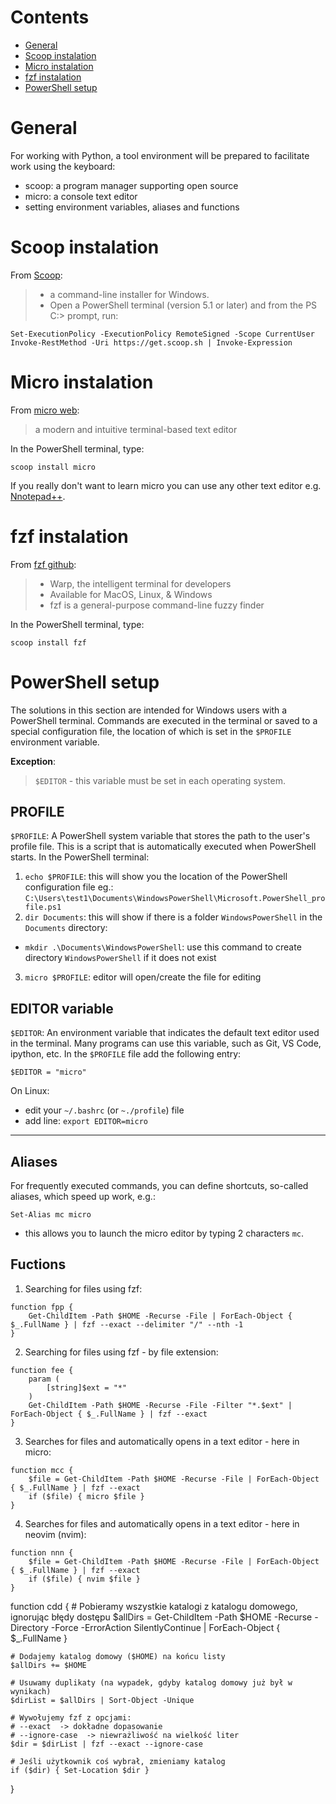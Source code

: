 # Contents

 - [General](#general)
 - [Scoop instalation](#scoop-instalation)
 - [Micro instalation](#micro-instalation)
 - [fzf instalation](#fzf-instalation)
 - [PowerShell setup](#powershell-setup)
 

# General

For working with Python, a tool environment will be prepared to facilitate work using the keyboard:
- scoop: a program manager supporting open source
- micro: a console text editor
- setting environment variables, aliases and functions



# Scoop instalation

From [Scoop](https://scoop.sh/#/):
 >- a command-line installer for Windows.
 >- Open a PowerShell terminal (version 5.1 or later) and from the PS C:\> prompt, run:

 ```
 Set-ExecutionPolicy -ExecutionPolicy RemoteSigned -Scope CurrentUser
 Invoke-RestMethod -Uri https://get.scoop.sh | Invoke-Expression
 ```



# Micro instalation

From [micro web](https://micro-editor.github.io/):
>a modern and intuitive terminal-based text editor

In the PowerShell terminal, type:
```
scoop install micro
```

If you really don't want to learn micro you can use any other text editor e.g. [Nnotepad++](https://notepad-plus-plus.org/).



# fzf instalation

From [fzf github](https://github.com/junegunn/fzf):
>- Warp, the intelligent terminal for developers
>- Available for MacOS, Linux, & Windows
>- fzf is a general-purpose command-line fuzzy finder

In the PowerShell terminal, type:
```
scoop install fzf
```



# PowerShell setup

The solutions in this section are intended for Windows users with a PowerShell terminal. Commands are executed in the
terminal or saved to a special configuration file, the location of which is set in the `$PROFILE` environment variable.

**Exception**:
>`$EDITOR` - this variable must be set in each operating system.

## PROFILE

`$PROFILE`: A PowerShell system variable that stores the path to the user's profile file. This is a script that is
automatically executed when PowerShell starts. In the PowerShell terminal:

1. `echo $PROFILE`: this will show you the location of the PowerShell configuration file eg.:
`C:\Users\test1\Documents\WindowsPowerShell\Microsoft.PowerShell_profile.ps1`
2. `dir Documents`: this will show if there is a folder `WindowsPowerShell` in the `Documents` directory:
 - `mkdir .\Documents\WindowsPowerShell`: use this command to create directory `WindowsPowerShell` if it does not exist
3. `micro $PROFILE`: editor will open/create the file for editing


## EDITOR variable

`$EDITOR`: An environment variable that indicates the default text editor used in the terminal. Many programs can use
this variable, such as Git, VS Code, ipython, etc. In the `$PROFILE` file add the following entry:

```
$EDITOR = "micro"
```


On Linux:
 - edit your `~/.bashrc` (or `~./profile`) file
 - add line: `export EDITOR=micro`
---

## Aliases

For frequently executed commands, you can define shortcuts, so-called aliases, which speed up work, e.g.:

```micro $PROFILE
Set-Alias mc micro
```
- this allows you to launch the micro editor by typing 2 characters `mc`.


## Fuctions

1. Searching for files using fzf:

```
function fpp {
    Get-ChildItem -Path $HOME -Recurse -File | ForEach-Object { $_.FullName } | fzf --exact --delimiter "/" --nth -1
}
```


2. Searching for files using fzf - by file extension:
```
function fee {
    param (
        [string]$ext = "*"
    )
    Get-ChildItem -Path $HOME -Recurse -File -Filter "*.$ext" | ForEach-Object { $_.FullName } | fzf --exact
}
```


3. Searches for files and automatically opens in a text editor - here in micro:
```
function mcc {
    $file = Get-ChildItem -Path $HOME -Recurse -File | ForEach-Object { $_.FullName } | fzf --exact
    if ($file) { micro $file }
}
```


4. Searches for files and automatically opens in a text editor - here in neovim (nvim):
```
function nnn {
    $file = Get-ChildItem -Path $HOME -Recurse -File | ForEach-Object { $_.FullName } | fzf --exact
    if ($file) { nvim $file }
}
```


function cdd {
    # Pobieramy wszystkie katalogi z katalogu domowego, ignorując błędy dostępu
    $allDirs = Get-ChildItem -Path $HOME -Recurse -Directory -Force -ErrorAction SilentlyContinue | ForEach-Object { $_.FullName }

    # Dodajemy katalog domowy ($HOME) na końcu listy
    $allDirs += $HOME

    # Usuwamy duplikaty (na wypadek, gdyby katalog domowy już był w wynikach)
    $dirList = $allDirs | Sort-Object -Unique

    # Wywołujemy fzf z opcjami:
    # --exact  -> dokładne dopasowanie
    # --ignore-case  -> niewrażliwość na wielkość liter
    $dir = $dirList | fzf --exact --ignore-case

    # Jeśli użytkownik coś wybrał, zmieniamy katalog
    if ($dir) { Set-Location $dir }
}

